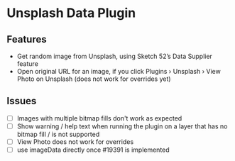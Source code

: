 # Unsplash Data Plugin

## Features

- Get random image from Unsplash, using Sketch 52’s Data Supplier feature
- Open original URL for an image, if you click Plugins › Unsplash › View Photo on Unsplash (does not work for overrides yet)

## Issues

- [ ] Images with multiple bitmap fills don't work as expected
- [ ] Show warning / help text when running the plugin on a layer that has no bitmap fill / is not supported
- [ ] View Photo does not work for overrides
- [ ] use imageData directly once #19391 is implemented
